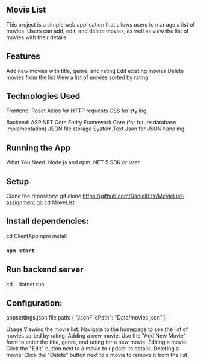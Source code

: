 ## Movie List
This project is a simple web application that allows users to manage a list of movies. Users can add, edit, and delete movies, as well as view the list of movies with their details.

## Features
Add new movies with title, genre, and rating
Edit existing movies
Delete movies from the list
View a list of movies sorted by rating

## Technologies Used
Frontend:
React
Axios for HTTP requests
CSS for styling

Backend:
ASP.NET Core
Entity Framework Core (for future database implementation)
JSON file storage
System.Text.Json for JSON handling

## Running the App
What You Need:
Node.js and npm
.NET 5 SDK or later

## Setup
Clone the repository:
git clone https://github.com/Daniel83Y/MovieList-assignment.git
cd MoveList

## Install dependencies:
cd ClientApp
npm install

### `npm start`

## Run backend server
cd .. 
dotnet run


## Configuration:
appsettings.json file path:
{
  "JsonFilePath": "Data/movies.json"
}


Usage
Viewing the movie list:
Navigate to the homepage to see the list of movies sorted by rating.
Adding a new movie:
Use the "Add New Movie" form to enter the title, genre, and rating for a new movie.
Editing a movie:
Click the "Edit" button next to a movie to update its details.
Deleting a movie:
Click the "Delete" button next to a movie to remove it from the list.